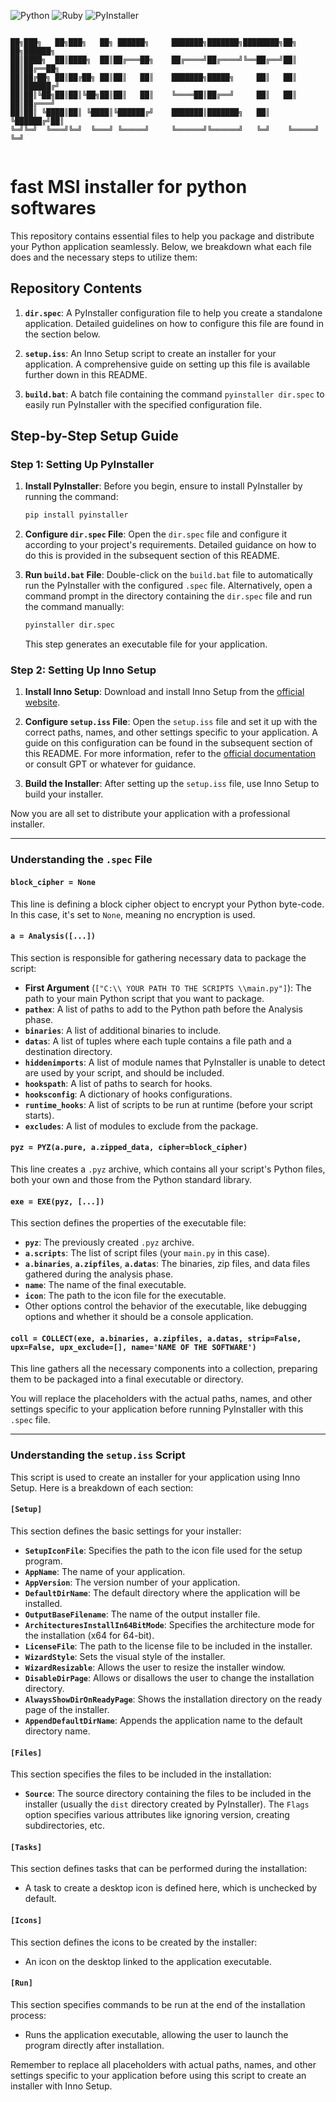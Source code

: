 ![Python](https://img.shields.io/badge/Python-3.x-blue)
![Ruby](https://img.shields.io/badge/Ruby-Compatible-red)
![PyInstaller](https://img.shields.io/badge/PyInstaller-Compatible-orange)

```

██╗███╗   ██╗███╗   ██╗ ██████╗     ███████╗███████╗████████╗██╗   ██╗██████╗ 
██║████╗  ██║████╗  ██║██╔═══██╗    ██╔════╝██╔════╝╚══██╔══╝██║   ██║██╔══██╗
██║██╔██╗ ██║██╔██╗ ██║██║   ██║    ███████╗█████╗     ██║   ██║   ██║██████╔╝
██║██║╚██╗██║██║╚██╗██║██║   ██║    ╚════██║██╔══╝     ██║   ██║   ██║██╔═══╝ 
██║██║ ╚████║██║ ╚████║╚██████╔╝    ███████║███████╗   ██║   ╚██████╔╝██║     
╚═╝╚═╝  ╚═══╝╚═╝  ╚═══╝ ╚═════╝     ╚══════╝╚══════╝   ╚═╝    ╚═════╝ ╚═╝     
                                                                              
```

# fast MSI installer for python softwares

This repository contains essential files to help you package and distribute your Python application seamlessly. Below, we breakdown what each file does and the necessary steps to utilize them:

## Repository Contents

1. **`dir.spec`**: A PyInstaller configuration file to help you create a standalone application. Detailed guidelines on how to configure this file are found in the section below.
   
2. **`setup.iss`**: An Inno Setup script to create an installer for your application. A comprehensive guide on setting up this file is available further down in this README.
   
3. **`build.bat`**: A batch file containing the command `pyinstaller dir.spec` to easily run PyInstaller with the specified configuration file.

## Step-by-Step Setup Guide

### Step 1: Setting Up PyInstaller

1. **Install PyInstaller**: Before you begin, ensure to install PyInstaller by running the command:

   ```bash
   pip install pyinstaller
   ```

2. **Configure `dir.spec` File**: Open the `dir.spec` file and configure it according to your project's requirements. Detailed guidance on how to do this is provided in the subsequent section of this README.

3. **Run `build.bat` File**: Double-click on the `build.bat` file to automatically run the PyInstaller with the configured `.spec` file. Alternatively, open a command prompt in the directory containing the `dir.spec` file and run the command manually:

   ```bash
   pyinstaller dir.spec
   ```

   This step generates an executable file for your application.

### Step 2: Setting Up Inno Setup

1. **Install Inno Setup**: Download and install Inno Setup from the [official website](https://jrsoftware.org/isdl.php).

2. **Configure `setup.iss` File**: Open the `setup.iss` file and set it up with the correct paths, names, and other settings specific to your application. A guide on this configuration can be found in the subsequent section of this README. For more information, refer to the [official documentation](https://jrsoftware.org/ishelp/) or consult GPT or whatever for guidance.

3. **Build the Installer**: After setting up the `setup.iss` file, use Inno Setup to build your installer.

Now you are all set to distribute your application with a professional installer.

---


### Understanding the `.spec` File

#### `block_cipher = None`

This line is defining a block cipher object to encrypt your Python byte-code. In this case, it's set to `None`, meaning no encryption is used.

#### `a = Analysis([...])`

This section is responsible for gathering necessary data to package the script:

- **First Argument** (`["C:\\ YOUR PATH TO THE SCRIPTS \\main.py"]`): The path to your main Python script that you want to package.
- **`pathex`**: A list of paths to add to the Python path before the Analysis phase.
- **`binaries`**: A list of additional binaries to include.
- **`datas`**: A list of tuples where each tuple contains a file path and a destination directory.
- **`hiddenimports`**: A list of module names that PyInstaller is unable to detect are used by your script, and should be included.
- **`hookspath`**: A list of paths to search for hooks.
- **`hooksconfig`**: A dictionary of hooks configurations.
- **`runtime_hooks`**: A list of scripts to be run at runtime (before your script starts).
- **`excludes`**: A list of modules to exclude from the package.

#### `pyz = PYZ(a.pure, a.zipped_data, cipher=block_cipher)`

This line creates a `.pyz` archive, which contains all your script's Python files, both your own and those from the Python standard library.

#### `exe = EXE(pyz, [...])`

This section defines the properties of the executable file:

- **`pyz`**: The previously created `.pyz` archive.
- **`a.scripts`**: The list of script files (your `main.py` in this case).
- **`a.binaries`**, **`a.zipfiles`**, **`a.datas`**: The binaries, zip files, and data files gathered during the analysis phase.
- **`name`**: The name of the final executable.
- **`icon`**: The path to the icon file for the executable.
- Other options control the behavior of the executable, like debugging options and whether it should be a console application.

#### `coll = COLLECT(exe, a.binaries, a.zipfiles, a.datas, strip=False, upx=False, upx_exclude=[], name='NAME OF THE SOFTWARE')`

This line gathers all the necessary components into a collection, preparing them to be packaged into a final executable or directory.

You will replace the placeholders with the actual paths, names, and other settings specific to your application before running PyInstaller with this `.spec` file.


---

### Understanding the `setup.iss` Script

This script is used to create an installer for your application using Inno Setup. Here is a breakdown of each section:

#### `[Setup]`

This section defines the basic settings for your installer:

- **`SetupIconFile`**: Specifies the path to the icon file used for the setup program.
- **`AppName`**: The name of your application.
- **`AppVersion`**: The version number of your application.
- **`DefaultDirName`**: The default directory where the application will be installed.
- **`OutputBaseFilename`**: The name of the output installer file.
- **`ArchitecturesInstallIn64BitMode`**: Specifies the architecture mode for the installation (x64 for 64-bit).
- **`LicenseFile`**: The path to the license file to be included in the installer.
- **`WizardStyle`**: Sets the visual style of the installer.
- **`WizardResizable`**: Allows the user to resize the installer window.
- **`DisableDirPage`**: Allows or disallows the user to change the installation directory.
- **`AlwaysShowDirOnReadyPage`**: Shows the installation directory on the ready page of the installer.
- **`AppendDefaultDirName`**: Appends the application name to the default directory name.

#### `[Files]`

This section specifies the files to be included in the installation:

- **`Source`**: The source directory containing the files to be included in the installer (usually the `dist` directory created by PyInstaller). The `Flags` option specifies various attributes like ignoring version, creating subdirectories, etc.

#### `[Tasks]`

This section defines tasks that can be performed during the installation:

- A task to create a desktop icon is defined here, which is unchecked by default.

#### `[Icons]`

This section defines the icons to be created by the installer:

- An icon on the desktop linked to the application executable.

#### `[Run]`

This section specifies commands to be run at the end of the installation process:

- Runs the application executable, allowing the user to launch the program directly after installation.

Remember to replace all placeholders with actual paths, names, and other settings specific to your application before using this script to create an installer with Inno Setup.


